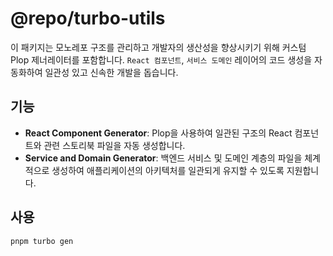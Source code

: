 # @repo/turbo-utils

이 패키지는 모노레포 구조를 관리하고 개발자의 생산성을 향상시키기 위해 커스텀 Plop 제너레이터를 포함합니다. `React 컴포넌트`, `서비스 도메인` 레이어의 코드 생성을 자동화하여 일관성 있고 신속한 개발을 돕습니다.

## 기능

- **React Component Generator**: Plop을 사용하여 일관된 구조의 React 컴포넌트와 관련 스토리북 파일을 자동 생성합니다.
- **Service and Domain Generator**: 백엔드 서비스 및 도메인 계층의 파일을 체계적으로 생성하여 애플리케이션의 아키텍처를 일관되게 유지할 수 있도록 지원합니다.

## 사용

```bash
pnpm turbo gen
```

